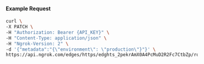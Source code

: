 <!-- Code generated for API Clients. DO NOT EDIT. -->

#### Example Request

```bash
curl \
-X PATCH \
-H "Authorization: Bearer {API_KEY}" \
-H "Content-Type: application/json" \
-H "Ngrok-Version: 2" \
-d '{"metadata":"{\"environment\": \"production\"}"}' \
https://api.ngrok.com/edges/https/edghts_2pekrAmX0A4PcMuD2R2Fc7CtbZp/routes/edghtsrt_2pekr84wBxAz6pGVu7ooSHG3nog
```
